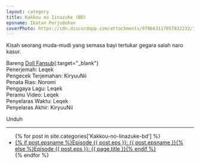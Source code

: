 ```yaml
---
layout: category
title: Kakkou no Iinazuke (BD)
epsname: Ikatan Perjodohan
coverPhoto: https://cdn.discordapp.com/attachments/970663117057032232/1028749976408440842/mpv-shot0152.jpg
---
```


Kisah seorang muda-mudi yang semasa bayi tertukar gegara salah naro kasur.

Bareng [Doll Fansub](https://www.perpusindo.info/user/Leqek){:target="_blank"}<br>
Penerjemah: Leqek<br>
Pengecek Terjemahan: KiryuuNii<br>
Penata Rias: Noromi<br>
Penggaya Lagu: Leqek<br>
Peramu Video: Leqek<br>
Penyelaras Waktu: Leqek<br>
Penyelaras Akhir: KiryuuNii<br>

Unduh

---
  <ul>
    {% for post in site.categories['Kakkou-no-Iinazuke-bd'] %}
  <li><a href="{{ site.baseurl }}{{ post.url }}">{% if post.epsname %}Episode {{ post.eps }}: {{ post.epsname }}{% else %}Episode {{ post.eps }}: {{ page.title }}{% endif %}</a></li>
  {% endfor %}
  </ul>